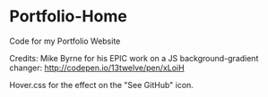 # Portfolio-Home
Code for my Portfolio Website

Credits:
Mike Byrne for his EPIC work on a JS background-gradient changer:
http://codepen.io/13twelve/pen/xLoiH

Hover.css for the effect on the "See GitHub" icon.
